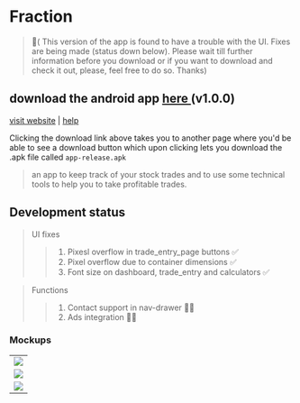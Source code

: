 # Fraction 

> 🛑( This version of the app is found to have a trouble with the UI. Fixes are being made (status down below). Please wait till further information before you download or if you want to download and check it out, please, feel free to do so. Thanks)

## download the android app <a href="https://github.com/ShimronAlakkal/tradebook/blob/main/app-release.apk">    here   </a> (v1.0.0)
[visit website](https://shimronalakkal.github.io/fraction_web/)   |   [help](https://www.instagram.com/shimron.alakkal)

Clicking the download link above takes you to another page where you'd be able to see a download button which upon clicking lets you download the .apk file called `app-release.apk`

> an app to keep track of your stock trades and to use some technical tools to help you to take profitable trades.

## Development status
> UI fixes 
>  > 1. Pixesl overflow in trade_entry_page buttons ✅
>  > 2. Pixel overflow due to container dimensions ✅
>  > 3. Font size on dashboard, trade_entry and calculators ✅

> Functions
>  > 1. Contact support in nav-drawer 🧑‍💻
>  > 2. Ads integration 🧑‍💻



### Mockups
<table>
  
  <tr>
    <td><img src="https://github.com/ShimronAlakkal/tradebook/blob/main/mockups/awesome.png"></td>
   </tr>
  <tr>
    <td><img src="https://github.com/ShimronAlakkal/tradebook/blob/main/mockups/mockup.png"></td>
  </tr>
  <tr>
    <td><img src="https://github.com/ShimronAlakkal/tradebook/blob/main/mockups/dark-iphone-mockup.png" ></td>
  </tr>
 </table>



